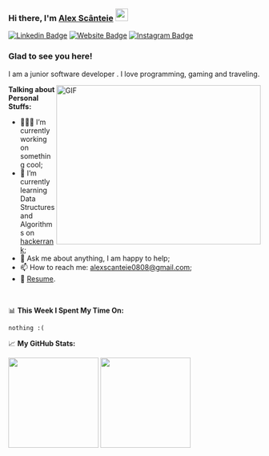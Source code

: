 ### Hi there, I'm <a href="https://alexscanteie.me/" target="_blank">Alex Scânteie</a> <img src="https://media.giphy.com/media/hvRJCLFzcasrR4ia7z/giphy.gif" width="25px">

[![Linkedin Badge](https://img.shields.io/badge/-LinkedIn-0e76a8?style=flat-square&logo=Linkedin&logoColor=white)](https://www.linkedin.com/in/alexandru-scanteie/)
[![Website Badge](https://img.shields.io/badge/Website-3b5998?style=flat-square&logo=google-chrome&logoColor=white)](https://alexscanteie.me/)
[![Instagram Badge](https://img.shields.io/badge/-Instagram-e4405f?style=flat-square&logo=Instagram&logoColor=white)](https://instagram.com/alex.scanteie/)

### Glad to see you here! &nbsp;

I am a junior software developer . I love programming, gaming  and traveling.


<img align="right" alt="GIF" src="https://github.com/Gapur/Gapur/blob/master/coding.gif?raw=true" width="408" height="318" />
  

**Talking about Personal Stuffs:**

- 👨🏻‍💻 I’m currently working on something cool;
- 🚀 I’m currently learning Data Structures and Algorithms on [hackerrank](https://www.hackerrank.com/alexscanteie0808);
- 💬 Ask me about anything, I am happy to help;
- 📫 How to reach me: alexscanteie0808@gmail.com;
- 📝 [Resume](https://www.alexscanteie.me/resume.pdf).

</br>

📊 **This Week I Spent My Time On:**
<!--START_SECTION:waka-->
```text
nothing :(
```
<!--END_SECTION:waka-->


📈 **My GitHub Stats:**

<p>
  <img height="180em" src="https://github-readme-stats.vercel.app/api?username=Inf3n0s&show_icons=true&hide_border=true&&count_private=true&include_all_commits=true" />
  <img height="180em" src="https://github-readme-stats.vercel.app/api/top-langs/?username=Inf3n0s&exclude_repo=KNN-Image-Classification&show_icons=true&hide_border=true&layout=compact&langs_count=10"/>

</p>



